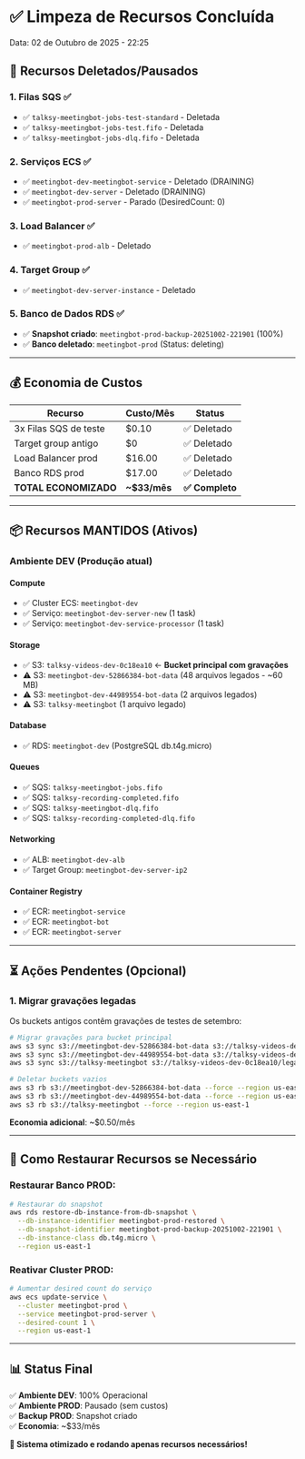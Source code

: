 # ✅ Limpeza de Recursos Concluída

Data: 02 de Outubro de 2025 - 22:25

## 🎯 **Recursos Deletados/Pausados**

### 1. **Filas SQS** ✅
- ✅ `talksy-meetingbot-jobs-test-standard` - Deletada
- ✅ `talksy-meetingbot-jobs-test.fifo` - Deletada
- ✅ `talksy-meetingbot-jobs-dlq.fifo` - Deletada

### 2. **Serviços ECS** ✅
- ✅ `meetingbot-dev-meetingbot-service` - Deletado (DRAINING)
- ✅ `meetingbot-dev-server` - Deletado (DRAINING)
- ✅ `meetingbot-prod-server` - Parado (DesiredCount: 0)

### 3. **Load Balancer** ✅
- ✅ `meetingbot-prod-alb` - Deletado

### 4. **Target Group** ✅
- ✅ `meetingbot-dev-server-instance` - Deletado

### 5. **Banco de Dados RDS** ✅
- ✅ **Snapshot criado**: `meetingbot-prod-backup-20251002-221901` (100%)
- ✅ **Banco deletado**: `meetingbot-prod` (Status: deleting)

---

## 💰 **Economia de Custos**

| Recurso | Custo/Mês | Status |
|---------|-----------|--------|
| 3x Filas SQS de teste | $0.10 | ✅ Deletado |
| Target group antigo | $0 | ✅ Deletado |
| Load Balancer prod | $16.00 | ✅ Deletado |
| Banco RDS prod | $17.00 | ✅ Deletado |
| **TOTAL ECONOMIZADO** | **~$33/mês** | **✅ Completo** |

---

## 📦 **Recursos MANTIDOS (Ativos)**

### **Ambiente DEV (Produção atual)**

#### **Compute**
- ✅ Cluster ECS: `meetingbot-dev`
- ✅ Serviço: `meetingbot-dev-server-new` (1 task)
- ✅ Serviço: `meetingbot-dev-service-processor` (1 task)

#### **Storage**
- ✅ S3: `talksy-videos-dev-0c18ea10` ← **Bucket principal com gravações**
- ⚠️ S3: `meetingbot-dev-52866384-bot-data` (48 arquivos legados - ~60 MB)
- ⚠️ S3: `meetingbot-dev-44989554-bot-data` (2 arquivos legados)
- ⚠️ S3: `talksy-meetingbot` (1 arquivo legado)

#### **Database**
- ✅ RDS: `meetingbot-dev` (PostgreSQL db.t4g.micro)

#### **Queues**
- ✅ SQS: `talksy-meetingbot-jobs.fifo`
- ✅ SQS: `talksy-recording-completed.fifo`
- ✅ SQS: `talksy-meetingbot-dlq.fifo`
- ✅ SQS: `talksy-recording-completed-dlq.fifo`

#### **Networking**
- ✅ ALB: `meetingbot-dev-alb`
- ✅ Target Group: `meetingbot-dev-server-ip2`

#### **Container Registry**
- ✅ ECR: `meetingbot-service`
- ✅ ECR: `meetingbot-bot`
- ✅ ECR: `meetingbot-server`

---

## ⏳ **Ações Pendentes (Opcional)**

### 1. **Migrar gravações legadas** 
Os buckets antigos contêm gravações de testes de setembro:
```bash
# Migrar gravações para bucket principal
aws s3 sync s3://meetingbot-dev-52866384-bot-data s3://talksy-videos-dev-0c18ea10/legacy/52866384/ --region us-east-1
aws s3 sync s3://meetingbot-dev-44989554-bot-data s3://talksy-videos-dev-0c18ea10/legacy/44989554/ --region us-east-1
aws s3 sync s3://talksy-meetingbot s3://talksy-videos-dev-0c18ea10/legacy/talksy-meetingbot/ --region us-east-1

# Deletar buckets vazios
aws s3 rb s3://meetingbot-dev-52866384-bot-data --force --region us-east-1
aws s3 rb s3://meetingbot-dev-44989554-bot-data --force --region us-east-1
aws s3 rb s3://talksy-meetingbot --force --region us-east-1
```

**Economia adicional**: ~$0.50/mês

---

## 🔄 **Como Restaurar Recursos se Necessário**

### **Restaurar Banco PROD:**
```bash
# Restaurar do snapshot
aws rds restore-db-instance-from-db-snapshot \
  --db-instance-identifier meetingbot-prod-restored \
  --db-snapshot-identifier meetingbot-prod-backup-20251002-221901 \
  --db-instance-class db.t4g.micro \
  --region us-east-1
```

### **Reativar Cluster PROD:**
```bash
# Aumentar desired count do serviço
aws ecs update-service \
  --cluster meetingbot-prod \
  --service meetingbot-prod-server \
  --desired-count 1 \
  --region us-east-1
```

---

## 📊 **Status Final**

✅ **Ambiente DEV**: 100% Operacional  
✅ **Ambiente PROD**: Pausado (sem custos)  
✅ **Backup PROD**: Snapshot criado  
✅ **Economia**: ~$33/mês  

**🎉 Sistema otimizado e rodando apenas recursos necessários!**


